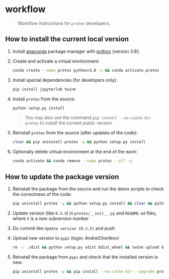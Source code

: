 # workflow

> Workflow instructions for `protes` developers.


## How to install the current local version

1. Install [anaconda](https://www.anaconda.com) package manager with [python](https://www.python.org) (version 3.8);

2. Create and activate a virtual environment:
    ```bash
    conda create --name protes python=3.8 -y && conda activate protes
    ```

3. Install special dependencies (for developers only):
    ```bash
    pip install jupyterlab twine
    ```

4. Install `protes` from the source:
    ```bash
    python setup.py install
    ```
    > You may also use the command `pip install --no-cache-dir protes` to install the current public version.

5. Reinstall `protes` from the source (after updates of the code):
    ```bash
    clear && pip uninstall protes -y && python setup.py install
    ```

6. Optionally delete virtual environment at the end of the work:
    ```bash
    conda activate && conda remove --name protes --all -y
    ```


## How to update the package version

1. Reinstall the package from the source and run the demo scripts to check the correctness of the code:
    ```bash
    pip uninstall protes -y && python setup.py install && clear && python demo/demo_func.py && python demo/demo_qubo.py && python demo/demo_func_general.py
    ```

2. Update version (like `0.3.X`) in `protes/__init__.py` and `README.md` files, where `X` is a new subversion number

3. Do commit like `Update version (0.3.X)` and push

4. Upload new version to `pypi` (login: AndreiChertkov)
    ```bash
    rm -r ./dist && python setup.py sdist bdist_wheel && twine upload dist/*
    ```

5. Reinstall the package from `pypi` and check that the installed version is new:
    ```bash
    pip uninstall protes -y && pip install --no-cache-dir --upgrade protes
    ```